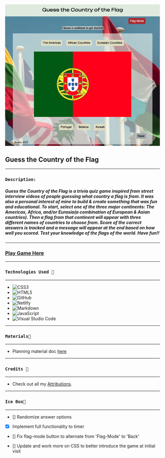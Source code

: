 ![](assets/images/image2.png)

## Guess the Country of the Flag
---

### `Description:`

##### Guess the Country of the Flag is a trivia quiz game inspired from street interview videos of people guessing what country a flag is from. It was also a personal interest of mine to build & create something that was fun and educational. To start, select one of the three major continents: The Americas, Africa, and/or Eurasia(a combination of European & Asian countries). Then a flag from that continent will appear with three different names of countries to choose from. Score of the correct answers is tracked and a message will appear at the end based on how well you scored. Test your knowledge of the flags of the world. Have fun!!

---
### [Play Game Here](https://guess-the-country-flag-kb.netlify.app/)
___
### `Technologies Used 💾`
___

* ![CSS3](https://img.shields.io/badge/css3-%231572B6.svg?style=for-the-badge&logo=css3&logoColor=white)
* ![HTML5](https://img.shields.io/badge/html5-%23E34F26.svg?style=for-the-badge&logo=html5&logoColor=white)
* ![GitHub](https://img.shields.io/badge/github-%23121011.svg?style=for-the-badge&logo=github&logoColor=white)
* ![Netlify](https://img.shields.io/badge/netlify-%23000000.svg?style=for-the-badge&logo=netlify&logoColor=#00C7B7)
* ![Markdown](https://img.shields.io/badge/markdown-%23000000.svg?style=for-the-badge&logo=markdown&logoColor=white)
* ![JavaScript](https://img.shields.io/badge/javascript-%23323330.svg?style=for-the-badge&logo=javascript&logoColor=%23F7DF1E)
* ![Visual Studio Code](https://img.shields.io/badge/Visual%20Studio%20Code-0078d7.svg?style=for-the-badge&logo=visual-studio-code&logoColor=white)

***
### `Materials🔖`
***
* Planning material doc [here](https://docs.google.com/document/d/1wzq6rTUjfHU4RJd-dqtlQEsjch3ilHJASsK_CE2QRjA/edit?usp=sharing)
***

### `Credits 🙌`
***
* Check out all my [Attributions](https://docs.google.com/document/d/1oDASCxQHmfdUwSc_EJesbAEvx6MOadVKc9lukSuPiNE/edit?usp=sharing).

***
### `Ice Box🧊`
*** 
- [] Randomize answer options 

- [x] Implement full functionality to timer

- [] Fix flag-mode button to alternate from 'Flag-Mode' to 'Back'

- [] Update and work more on CSS to better introduce the game at initial visit



